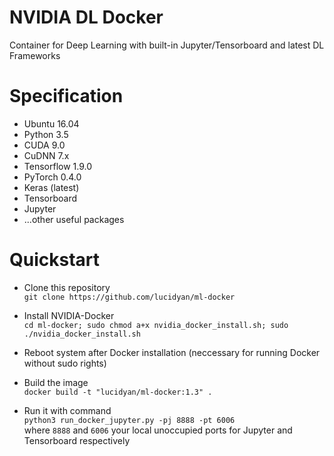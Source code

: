 # NVIDIA DL Docker
Container for Deep Learning with built-in Jupyter/Tensorboard and latest DL Frameworks

# Specification
- Ubuntu 16.04
- Python 3.5
- CUDA 9.0
- CuDNN 7.x
- Tensorflow 1.9.0
- PyTorch 0.4.0
- Keras (latest)
- Tensorboard
- Jupyter
- ...other useful packages

# Quickstart
- Clone this repository
<br/>`git clone https://github.com/lucidyan/ml-docker`

- Install NVIDIA-Docker
<br/>`cd ml-docker; sudo chmod a+x nvidia_docker_install.sh; sudo ./nvidia_docker_install.sh`

- Reboot system after Docker installation (neccessary for running Docker without sudo rights)

- Build the image
<br/>`docker build -t "lucidyan/ml-docker:1.3" .`

- Run it with command
<br/>`python3 run_docker_jupyter.py -pj 8888 -pt 6006`
<br/> where `8888` and `6006` your local unoccupied ports for Jupyter and Tensorboard respectively
